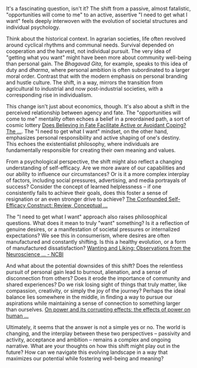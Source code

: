 It's a fascinating question, isn't it?  The shift from a passive, almost fatalistic, "opportunities will come to me" to an active, assertive "I need to get what I want" feels deeply interwoven with the evolution of societal structures and individual psychology.

Think about the historical context.  In agrarian societies, life often revolved around cyclical rhythms and communal needs.  Survival depended on cooperation and the harvest, not individual pursuit.  The very idea of "getting what you want" might have been more about community well-being than personal gain.  The *Bhagavad Gita*, for example, speaks to this idea of duty and *dharma*, where personal ambition is often subordinated to a larger moral order.  Contrast that with the modern emphasis on personal branding and hustle culture. The shift, in a way, mirrors the transition from agricultural to industrial and now post-industrial societies, with a corresponding rise in individualism.

This change isn't just about economics, though.  It's also about a shift in the perceived relationship between agency and fate.  The "opportunities will come to me" mentality often echoes a belief in a preordained path, a sort of cosmic lottery [Does Believing in Fate Facilitate Active or Avoidant Coping? The ...](https://www.ncbi.nlm.nih.gov/pmc/articles/PMC7503423/). The "I need to get what I want" mindset, on the other hand, emphasizes personal responsibility and active shaping of one's destiny. This echoes the existentialist philosophy, where individuals are fundamentally responsible for creating their own meaning and values.

From a psychological perspective, the shift might also reflect a changing understanding of self-efficacy. Are we more aware of our capabilities and our ability to influence our circumstances? Or is it a more complex interplay of factors, including social pressures, advertising, and media portrayals of success? Consider the concept of learned helplessness – if one consistently fails to achieve their goals, does this foster a sense of resignation or an even stronger drive to achieve?  [The Confounded Self-Efficacy Construct: Review, Conceptual ...](https://www.ncbi.nlm.nih.gov/pmc/articles/PMC4326627/)

The "I need to get what I want" approach also raises philosophical questions.  What does it mean to truly "want" something?  Is it a reflection of genuine desires, or a manifestation of societal pressures or internalized expectations?  We see this in consumerism, where desires are often manufactured and constantly shifting.  Is this a healthy evolution, or a form of manufactured dissatisfaction? [Wanting and Liking: Observations from the Neuroscience ... - NCBI](https://www.ncbi.nlm.nih.gov/pmc/articles/PMC2813042/)

And what about the potential downsides of this shift?  Does the relentless pursuit of personal gain lead to burnout, alienation, and a sense of disconnection from others? Does it erode the importance of community and shared experiences?   Do we risk losing sight of things that truly matter, like compassion, creativity, or simply the joy of the journey?  Perhaps the ideal balance lies somewhere in the middle, in finding a way to pursue our aspirations while maintaining a sense of connection to something larger than ourselves.  [On power and its corrupting effects: the effects of power on human ...](https://www.ncbi.nlm.nih.gov/pmc/articles/PMC10461512/)

Ultimately, it seems that the answer is not a simple yes or no.  The world is changing, and the interplay between these two perspectives – passivity and activity, acceptance and ambition – remains a complex and ongoing narrative.  What are your thoughts on how this shift might play out in the future? How can we navigate this evolving landscape in a way that maximizes our potential while fostering well-being and meaning?
